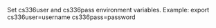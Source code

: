 Set cs336user and cs336pass environment variables. Example:
  export cs336user=username cs336pass=password
